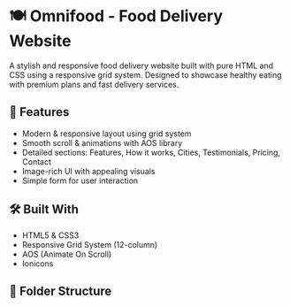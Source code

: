 # 🍽️ Omnifood - Food Delivery Website

A stylish and responsive food delivery website built with pure HTML and CSS using a responsive grid system. Designed to showcase healthy eating with premium plans and fast delivery services.

## 🚀 Features

- Modern & responsive layout using grid system
- Smooth scroll & animations with AOS library
- Detailed sections: Features, How it works, Cities, Testimonials, Pricing, Contact
- Image-rich UI with appealing visuals
- Simple form for user interaction

## 🛠️ Built With

- HTML5 & CSS3
- Responsive Grid System (12-column)
- AOS (Animate On Scroll)
- Ionicons

## 📁 Folder Structure
